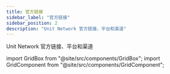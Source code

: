 ```yaml
---
title: 官方链接
sidebar_label: "官方链接"
sidebar_position: 2
description: "Unit Network 官方链接、平台和渠道"
---
```


Unit Network 官方链接、平台和渠道

import GridBox from "@site/src/components/GridBox";
import GridComponent from "@site/src/components/GridComponent";

<GridComponent>
  <GridBox title={"应用"} link={"https://app.unit.network/"} />
  <GridBox title={"文档中心"} link={"https://docs.unit.network/"} />
  <GridBox title={"Twitter"} link={"https://twitter.com/theunitnetwork"} />
  <GridBox title={"Discord"} link={"https://discord.com/invite/unitnetwork"} />
  <GridBox title={"LinkedIn"} link={"https://www.linkedin.com/company/theunitnetwork/"} />
  <GridBox title={"YouTube"} link={"https://www.youtube.com/c/UnitGlobal"} />
  <GridBox title={"Instagram"} link={"https://www.instagram.com/unit.network/"} />
  <GridBox title={"文章"} link={"https://unitnetwork.medium.com/"} />
  <GridBox title={"Facebook"} link={"https://www.facebook.com/theunitnetwork"} />
</GridComponent>
